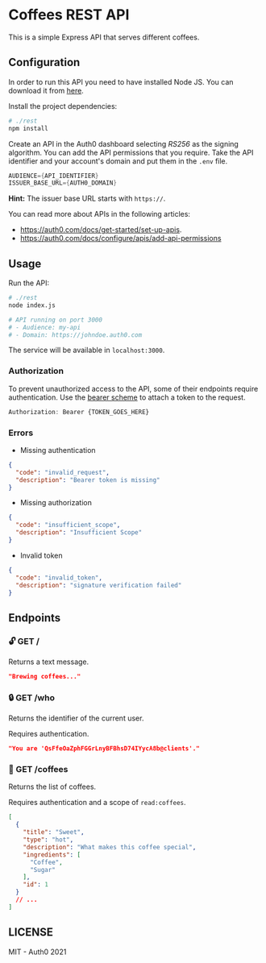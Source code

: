 # Coffees REST API

This is a simple Express API that serves different coffees.

## Configuration
In order to run this API you need to have installed Node JS. You can download it from [here](https://nodejs.org/en/download/).

Install the project dependencies:

```bash
# ./rest
npm install
```

Create an API in the Auth0 dashboard selecting _RS256_ as the signing algorithm. You can add the API permissions that you require. Take the API identifier and your account's domain and put them in the `.env` file. 

```go
AUDIENCE={API_IDENTIFIER}
ISSUER_BASE_URL={AUTH0_DOMAIN}
```
**Hint:** The issuer base URL starts with `https://`.

You can read more about APIs in the following articles:
- https://auth0.com/docs/get-started/set-up-apis.
- https://auth0.com/docs/configure/apis/add-api-permissions 


## Usage

Run the API:

```bash
# ./rest
node index.js

# API running on port 3000
# - Audience: my-api
# - Domain: https://johndoe.auth0.com
```

The service will be available in `localhost:3000`.

### Authorization

To prevent unauthorized access to the API, some of their endpoints require authentication. Use the [bearer scheme](https://swagger.io/docs/specification/authentication/bearer-authentication/) to attach a token to the request.

```js
Authorization: Bearer {TOKEN_GOES_HERE}
```

### Errors
- Missing authentication

```json
{ 
  "code": "invalid_request",
  "description": "Bearer token is missing"
}
```

- Missing authorization

```json
{ 
  "code": "insufficient_scope",
  "description": "Insufficient Scope"
}
```

- Invalid token

```json
{
  "code": "invalid_token",
  "description": "signature verification failed"
}
```

## Endpoints

### 🔓 GET /
Returns a text message.

```json
"Brewing coffees..."
```

### 🔒 GET /who
Returns the identifier of the current user. 

Requires authentication.

```json
"You are 'QsFfeOaZphFGGrLnyBFBhsD74IYycA8b@clients'."
```

### 🔐 GET /coffees
Returns the list of coffees. 

Requires authentication and a scope of `read:coffees`.

```json
[
  {
    "title": "Sweet",
    "type": "hot",
    "description": "What makes this coffee special",
    "ingredients": [
      "Coffee",
      "Sugar"
    ],
    "id": 1
  }
  // ...
]
```

## LICENSE
MIT - Auth0 2021